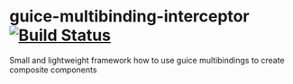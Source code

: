 guice-multibinding-interceptor [![Build Status](https://travis-ci.org/lukaszbudnik/guice-multibinding-interceptor.svg?branch=master)](https://travis-ci.org/lukaszbudnik/guice-multibinding-interceptor)
==============================

Small and lightweight framework how to use guice multibindings to create composite components
